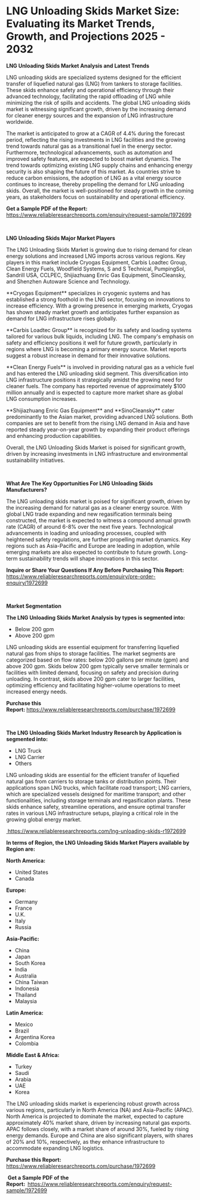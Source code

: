 <p><h1>LNG Unloading Skids Market Size: Evaluating its Market Trends, Growth, and Projections 2025 - 2032</h1></p><p><strong>LNG Unloading Skids Market Analysis and Latest Trends</strong></p>
<p><p>LNG unloading skids are specialized systems designed for the efficient transfer of liquefied natural gas (LNG) from tankers to storage facilities. These skids enhance safety and operational efficiency through their advanced technology, facilitating the rapid offloading of LNG while minimizing the risk of spills and accidents. The global LNG unloading skids market is witnessing significant growth, driven by the increasing demand for cleaner energy sources and the expansion of LNG infrastructure worldwide.</p><p>The market is anticipated to grow at a CAGR of 4.4% during the forecast period, reflecting the rising investments in LNG facilities and the growing trend towards natural gas as a transitional fuel in the energy sector. Furthermore, technological advancements, such as automation and improved safety features, are expected to boost market dynamics. The trend towards optimizing existing LNG supply chains and enhancing energy security is also shaping the future of this market. As countries strive to reduce carbon emissions, the adoption of LNG as a vital energy source continues to increase, thereby propelling the demand for LNG unloading skids. Overall, the market is well-positioned for steady growth in the coming years, as stakeholders focus on sustainability and operational efficiency.</p></p>
<p><strong>Get a Sample PDF of the Report:&nbsp;</strong> <a href="https://www.reliableresearchreports.com/enquiry/request-sample/1972699?utm_campaign=2960&utm_medium=2&utm_source=Github&utm_content=ia&utm_term=12042025&utm_id=lng-unloading-skids">https://www.reliableresearchreports.com/enquiry/request-sample/1972699</a></p>
<p>&nbsp;</p>
<p><strong>LNG Unloading Skids Major Market Players</strong></p>
<p><p>The LNG Unloading Skids Market is growing due to rising demand for clean energy solutions and increased LNG imports across various regions. Key players in this market include Cryogas Equipment, Carbis Loadtec Group, Clean Energy Fuels, Woodfield Systems, S and S Technical, PumpingSol, Sandrill USA, CCLPEC, Shijiazhuang Enric Gas Equipment, SinoCleansky, and Shenzhen Autoware Science and Technology.</p><p>**Cryogas Equipment** specializes in cryogenic systems and has established a strong foothold in the LNG sector, focusing on innovations to increase efficiency. With a growing presence in emerging markets, Cryogas has shown steady market growth and anticipates further expansion as demand for LNG infrastructure rises globally.</p><p>**Carbis Loadtec Group** is recognized for its safety and loading systems tailored for various bulk liquids, including LNG. The company's emphasis on safety and efficiency positions it well for future growth, particularly in regions where LNG is becoming a primary energy source. Market reports suggest a robust increase in demand for their innovative solutions.</p><p>**Clean Energy Fuels** is involved in providing natural gas as a vehicle fuel and has entered the LNG unloading skid segment. This diversification into LNG infrastructure positions it strategically amidst the growing need for cleaner fuels. The company has reported revenue of approximately $100 million annually and is expected to capture more market share as global LNG consumption increases.</p><p>**Shijiazhuang Enric Gas Equipment** and **SinoCleansky** cater predominantly to the Asian market, providing advanced LNG solutions. Both companies are set to benefit from the rising LNG demand in Asia and have reported steady year-on-year growth by expanding their product offerings and enhancing production capabilities.</p><p>Overall, the LNG Unloading Skids Market is poised for significant growth, driven by increasing investments in LNG infrastructure and environmental sustainability initiatives.</p></p>
<p>&nbsp;</p>
<p><strong>What Are The Key Opportunities For LNG Unloading Skids Manufacturers?</strong></p>
<p><p>The LNG unloading skids market is poised for significant growth, driven by the increasing demand for natural gas as a cleaner energy source. With global LNG trade expanding and new regasification terminals being constructed, the market is expected to witness a compound annual growth rate (CAGR) of around 6-8% over the next five years. Technological advancements in loading and unloading processes, coupled with heightened safety regulations, are further propelling market dynamics. Key regions such as Asia-Pacific and Europe are leading in adoption, while emerging markets are also expected to contribute to future growth. Long-term sustainability trends will shape innovations in this sector.</p></p>
<p><strong>Inquire or Share Your Questions If Any Before Purchasing This Report:</strong> <a href="https://www.reliableresearchreports.com/enquiry/pre-order-enquiry/1972699?utm_campaign=2960&utm_medium=2&utm_source=Github&utm_content=ia&utm_term=12042025&utm_id=lng-unloading-skids">https://www.reliableresearchreports.com/enquiry/pre-order-enquiry/1972699</a></p>
<p>&nbsp;</p>
<p><strong>Market Segmentation</strong></p>
<p><strong>The LNG Unloading Skids Market Analysis by types is segmented into:</strong></p>
<p><ul><li>Below 200 gpm</li><li>Above 200 gpm</li></ul></p>
<p><p>LNG unloading skids are essential equipment for transferring liquefied natural gas from ships to storage facilities. The market segments are categorized based on flow rates: below 200 gallons per minute (gpm) and above 200 gpm. Skids below 200 gpm typically serve smaller terminals or facilities with limited demand, focusing on safety and precision during unloading. In contrast, skids above 200 gpm cater to larger facilities, optimizing efficiency and facilitating higher-volume operations to meet increased energy needs.</p></p>
<p><strong>Purchase this Report:&nbsp;</strong><a href="https://www.reliableresearchreports.com/purchase/1972699?utm_campaign=2960&utm_medium=2&utm_source=Github&utm_content=ia&utm_term=12042025&utm_id=lng-unloading-skids">https://www.reliableresearchreports.com/purchase/1972699</a></p>
<p>&nbsp;</p>
<p><strong>The LNG Unloading Skids Market Industry Research by Application is segmented into:</strong></p>
<p><ul><li>LNG Truck</li><li>LNG Carrier</li><li>Others</li></ul></p>
<p><p>LNG unloading skids are essential for the efficient transfer of liquefied natural gas from carriers to storage tanks or distribution points. Their applications span LNG trucks, which facilitate road transport; LNG carriers, which are specialized vessels designed for maritime transport; and other functionalities, including storage terminals and regasification plants. These skids enhance safety, streamline operations, and ensure optimal transfer rates in various LNG infrastructure setups, playing a critical role in the growing global energy market.</p></p>
<p><a href="https://www.reliableresearchreports.com/lng-unloading-skids-r1972699?utm_campaign=2960&utm_medium=2&utm_source=Github&utm_content=ia&utm_term=12042025&utm_id=lng-unloading-skids">&nbsp;https://www.reliableresearchreports.com/lng-unloading-skids-r1972699</a></p>
<p><strong>In terms of Region, the LNG Unloading Skids Market Players available by Region are:</strong></p>
<p>
    <p> <strong> North America: </strong>
        <ul>
            <li>United States</li>
            <li>Canada</li>
        </ul>
        </p> 
    <p> <strong> Europe: </strong>
        <ul>
            <li>Germany</li>
            <li>France</li>
            <li>U.K.</li>
            <li>Italy</li>
            <li>Russia</li>
        </ul>
        </p> 
    <p> <strong> Asia-Pacific: </strong>
        <ul>
            <li>China</li>
            <li>Japan</li>
            <li>South Korea</li>
            <li>India</li>
            <li>Australia</li>
            <li>China Taiwan</li>
            <li>Indonesia</li>
            <li>Thailand</li>
            <li>Malaysia</li>
        </ul>
        </p> 
    <p> <strong> Latin America: </strong>
        <ul>
            <li>Mexico</li>
            <li>Brazil</li>
            <li>Argentina Korea</li>
            <li>Colombia</li>
        </ul>
        </p> 
    <p> <strong> Middle East & Africa: </strong>
        <ul>
            <li>Turkey</li>
            <li>Saudi</li>
            <li>Arabia</li>
            <li>UAE</li>
            <li>Korea</li>
        </ul>
    </p>
    </p>
<p><p>The LNG unloading skids market is experiencing robust growth across various regions, particularly in North America (NA) and Asia-Pacific (APAC). North America is projected to dominate the market, expected to capture approximately 40% market share, driven by increasing natural gas exports. APAC follows closely, with a market share of around 30%, fueled by rising energy demands. Europe and China are also significant players, with shares of 20% and 10%, respectively, as they enhance infrastructure to accommodate expanding LNG logistics.</p></p>
<p><strong>Purchase this Report: </strong><a href="https://www.reliableresearchreports.com/purchase/1972699?utm_campaign=2960&utm_medium=2&utm_source=Github&utm_content=ia&utm_term=12042025&utm_id=lng-unloading-skids">https://www.reliableresearchreports.com/purchase/1972699</a></p>
<p>&nbsp;<strong>Get a Sample PDF of the Report:&nbsp;&nbsp;</strong><a href="https://www.reliableresearchreports.com/enquiry/request-sample/1972699?utm_campaign=2960&utm_medium=2&utm_source=Github&utm_content=ia&utm_term=12042025&utm_id=lng-unloading-skids">https://www.reliableresearchreports.com/enquiry/request-sample/1972699</a></p>
<p><strong></strong></p>
<p><p></p><p></p><p></p></p>